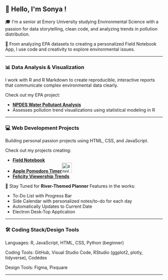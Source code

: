 ## 👋 Hello, I'm Sonya !

🎓 I'm a senior at Emory University studying Environmental Science with a passion for data storytelling, clean code, and analyzing trends in pollution distribution.

🌱 From analyzing EPA datasets to creating a personalized Field Notebook App, I use code and creativity to explore environmental issues.

---

### 📊 Data Analysis & Visualization
I work with R and R Markdown to create reproducible, interactive reports that communicate complex environmental data clearly.

Check out my EPA project:
- [**NPDES Water Pollutant Analysis**](https://github.com/sonya-dee/npdes_water_2024)  
- Assesses pollution trend visualizations using statistical modeling in R

---
### 💻 Web Development Projects
Building personal passion projects using HTML, CSS, and JavaScript.

Check out my projects creating: 
- [**Field Notebook**](https://github.com/sonya-dee/field_notebook)
- [**Apple Pomodoro Timer**<img width="32" height="32" alt="apple-img" src="https://github.com/user-attachments/assets/e68d7b43-acbb-4710-9423-22a38d8bd95d"/>](https://github.com/sonya-dee/apple_timer)
- [**Felicity Viewership Trends**](https://github.com/sonya-dee/felicity_thursdays_2024)

📝 Stay Tuned for **River-Themed Planner**
Features in the works: 
- To-Do List with Progress Bar
- Side Calendar with personalized notes/to-do for each day
- Automatically Updates to Current Date
- Electron Desk-Top Application

--- 
### 🛠️ Coding Stack/Design Tools 
Languages: R, JavaScript, HTML, CSS, Python (beginner)

Coding Tools: GitHub, Visual Studio Code, RStudio (ggplot2, plotly, tidyverse), Codédex

Design Tools: Figma, Pixquare 

---
